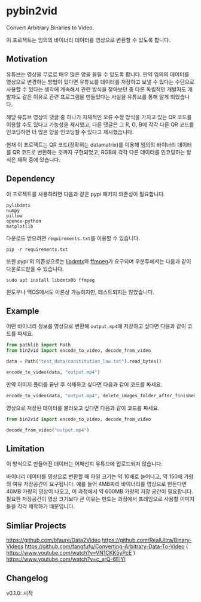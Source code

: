 # pybin2vid

<!-- ![[CI](https://github.com/ilotoki0804/pybin2vid/workflows/ci/badge.svg?branch=main)](https://github.com/ilotoki0804/pybin2vid/actions?workflow=ci)
[![Codecov](https://codecov.io/gh/ilotoki0804/pybin2vid/branch/main/graph/badge.svg)](https://codecov.io/gh/ilotoki0804/pybin2vid)
[![Maintainability](https://api.codeclimate.com/v1/badges/d96cc9a1841a819cd4f5/maintainability)](https://codeclimate.com/github/ilotoki0804/pybin2vid/maintainability)
[![Code Climate technical debt](https://img.shields.io/codeclimate/tech-debt/ilotoki0804/pybin2vid)](https://codeclimate.com/github/ilotoki0804/pybin2vid)
[![Read the Docs](https://img.shields.io/readthedocs/pybin2vid/latest?label=Read%20the%20Docs)](https://pybin2vid.readthedocs.io/en/latest/index.html) -->

Convert Arbitrary Binaries to Video.

이 프로젝트는 임의의 바이너리 데이터를 영상으로 변환할 수 있도록 합니다.

## Motivation

유튜브는 영상을 무료로 매우 많은 양을 올릴 수 있도록 합니다.
만약 임의의 데이터를 영상으로 변경하는 방법이 있다면 유튜브를 데이터를 저장하고 보낼 수 있다는 수단으로 사용할 수 있다는 생각에 계속해서 관련 방식을 찾아보던 중 다른 독립적인 개발자도 개발자도 같은 이유로 관련 프로그램을 만들었다는 사실을 유튜브를 통해 알게 되었습니다.

해당 유튜브 영상의 댓글 중 하나가 자체적인 오류 수정 방식을 가지고 있는 QR 코드를 이용할 수도 있다고 가능성을 제시했고, 다른 댓글은 그 R, G, B에 각각 다른 QR 코드를 인코딩하면 더 많은 양을 인코딩할 수 있다고 제시했습니다.

현재 이 프로젝트는 QR 코드(정확히는 datamatrix)를 이용해 임의의 바이너리 데이터를 QR 코드로 변환하는 것까지 구현되었고, RGB에 각각 다른 데이터를 인코딩하는 방식은 제작 중에 있습니다.

## Dependency

이 프로젝트를 사용하려면 다음과 같은 pypi 패키지 의존성이 필요합니다.

```
pylibdmtx
numpy
pillow
opencv-python
matplotlib
```

다운로드 받으려면 `requirements.txt`를 이용할 수 있습니다.

```console
pip -r requirements.txt
```

또한 pypi 외 의존성으로는 [libdmtx](http://libdmtx.wikidot.com/general-instructions)와 [ffmpeg](https://ffmpeg.org/)가 요구되며 우분투에서는 다음과 같이 다운로드받을 수 있습니다.

```console
sudo apt install libdmtx0b ffmpeg
```

윈도우나 맥OS에서도 이론상 가능하지만, 테스트되지는 않았습니다.

## Example

어떤 바이너리 정보를 영상으로 변환해 `output.mp4`에 저장하고 싶다면 다음과 같이 코드를 짜세요.

```python
from pathlib import Path
from bin2vid import encode_to_video, decode_from_video

data = Path("test_data/constitution_law.txt").read_bytes()

encode_to_video(data, "output.mp4")
```

만약 이미지 폴더를 끝난 후 삭제하고 싶다면 다음과 같이 코드를 짜세요.

```python
encode_to_video(data, "output.mp4", delete_images_folder_after_finished=True)
```

영상으로 저장된 데이터를 불러오고 싶다면 다음과 같이 코드를 짜세요.

```python
from bin2vid import encode_to_video, decode_from_video

decode_from_video("output.mp4")
```

## Limitation

이 방식으로 만들어진 데이터는 어째선지 유튜브에 업로드되지 않습니다.

바이너리 데이터를 영상으로 변환할 때 파일 크기는 약 10배로 늘어나고, 약 150배 가량의 여유 저장공간이 요구됩니다. 예를 들어 4MB짜리 바이너리를 영상으로 만든다면 40MB 가량의 영상이 나오고, 이 과정에서 약 600MB 가량의 저장 공간이 필요합니다. 필요한 저장공간이 영상 크기보다 큰 이유는 만드는 과정에서 프레임으로 사용할 이미지들을 각각 제작하기 때문입니다.

## Simliar Projects

https://github.com/bfaure/Data2Video
https://github.com/RealUltra/Binary-Videos
https://github.com/fangfufu/Converting-Arbitrary-Data-To-Video ( https://www.youtube.com/watch?v=VN1CKK5yPcE )
https://www.youtube.com/watch?v=c_arQ-6ElYI

## Changelog

v0.1.0: 시작
